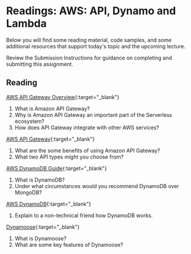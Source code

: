 # Readings: AWS: API, Dynamo and Lambda

Below you will find some reading material, code samples, and some additional resources that support today's topic and the upcoming lecture.

Review the Submission Instructions for guidance on completing and submitting this assignment.

## Reading

[AWS API Gateway Overview](https://www.serverless.com/amazon-api-gateway){:target="_blank"}

1. What is Amazon API Gateway?
1. Why is Amazon API Gateway an important part of the Serverless ecosystem?
1. How does API Gateway integrate with other AWS services?

[AWS API Gateway](https://aws.amazon.com/api-gateway/){:target="_blank"}

1. What are the some benefits of using Amazon API Gateway?
1. What two API types might you choose from?

[AWS DynamoDB Guide](https://www.dynamodbguide.com/what-is-dynamo-db/){:target="_blank"}

1. What is DynamoDB?
1. Under what circumstances would you recommend DynamoDB over MongoDB?

[AWS DynamoDB](https://aws.amazon.com/dynamodb/){:target="_blank"}

1. Explain to a non-technical friend how DynamoDB works.

[Dynamoose](https://dynamoosejs.com/getting_started/Introduction){:target="_blank"}

1. What is Dynamoose?
1. What are some key features of Dynamoose?

